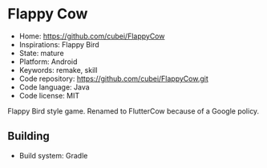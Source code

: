 # Flappy Cow

- Home: https://github.com/cubei/FlappyCow
- Inspirations: Flappy Bird
- State: mature
- Platform: Android
- Keywords: remake, skill
- Code repository: https://github.com/cubei/FlappyCow.git
- Code language: Java
- Code license: MIT

Flappy Bird style game.
Renamed to FlutterCow because of a Google policy.

## Building

- Build system: Gradle
